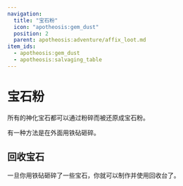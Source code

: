```yaml
---
navigation:
  title: "宝石粉"
  icon: "apotheosis:gem_dust"
  position: 2
  parent: apotheosis:adventure/affix_loot.md
item_ids:
  - apotheosis:gem_dust
  - apotheosis:salvaging_table
---
```


# 宝石粉

<ItemImage id="apotheosis:gem_dust" />

所有的神化宝石都可以通过粉碎而被还原成<Color id="blue">宝石粉</Color>。

有一种方法是在外面用铁砧砸碎。

## 回收宝石

一旦你用铁砧砸碎了一些宝石，你就可以制作并使用<Color id="blue">回收台</Color>了。

<Recipe id="apotheosis:salvaging_table" />

